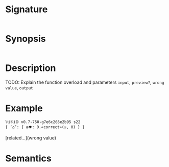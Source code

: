 # Signature
```vikid-signature
```

# Synopsis
```vikid-synopsis
```

# Description
TODO: Explain the function overload and parameters `input`, `preview?`, `wrong value`, `output`

# Example
```vikid-script
𝕍i𝕂i𝔻 v0.7-750-g7e6c265e2b95 s22
{ ‘⌂’: { a👁: 0.«correct»(☒, 0) } }
```


[related...](wrong value)

# Semantics